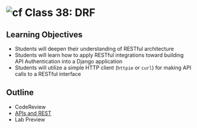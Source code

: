 # ![cf](http://i.imgur.com/7v5ASc8.png) Class 38: DRF

## Learning Objectives

- Students will deepen their understanding of RESTful architecture
- Students will learn how to apply RESTful integrations toward building API Authentication into a Django application
- Students will utilize a simple HTTP client (`httpie` or `curl`) for making API calls to a RESTful interface

## Outline
- CodeReview
- [APIs and REST]
- Lab Preview
<!-- [Hyperlinks] -->


<!-- links -->
[APIs and REST]: ./notes/rest_apis.md


